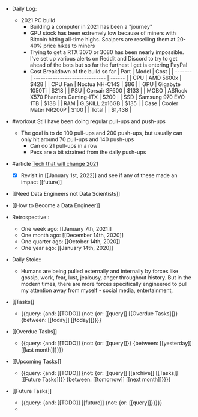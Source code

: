 - Daily Log:
    - 2021 PC build
        - Building a computer in 2021 has been a "journey"
        - GPU stock has been extremely low because of miners with Bitcoin hitting all-time highs. Scalpers are reselling them at 20-40% price hikes to miners
        - Trying to get a RTX 3070 or 3080 has been nearly impossible. I've set up various alerts on Reddit and Discord to try to get ahead of the bots but so far the furthest I get is entering PayPal
        - Cost Breakdown of the build so far
| Part    | Model                          | Cost   |
| ------- | ------------------------------ | ------ |
| CPU     | AMD 5600x                      | $428   |
| CPU Fan | Noctua NH-C14S                 | $86    |
| GPU     | Gigabyte 1050Ti                | $218   |
| PSU     | Corsair SF600                  | $133   |
| MOBO    | ASRock X570 Phantom Gaming-ITX | $200   |
| SSD     | Samsung 970 EVO 1TB            | $138   |
| RAM     | G.SKILL 2x16GB                 | $135   |
| Case    | Cooler Mater NR200P            | $100   |
| Total   |                                | $1,438 |

- #workout Still have been doing regular pull-ups and push-ups
	- The goal is to do 100 pull-ups and 200 push-ups, but usually can only hit around 70 pull-ups and 140 push-ups
        - Can do 21 pull-ups in a row
        - Pecs are a bit strained from the daily push-ups
- #article [Tech that will change 2021](https://www.wsj.com/articles/tech-that-will-change-your-life-in-2021-11609519215?st=6lm1cjqb2hxryfb&mod=pckt121)
	- [x] Revisit in [[January 1st, 2022]] and see if any of these made an impact [[future]]
- [[Need Data Engineers not Data Scientists]]
- [[How to Become a Data Engineer]]
- Retrospective::
    - One week ago: [[January 7th, 2021]]
    - One month ago: [[December 14th, 2020]]
    - One quarter ago: [[October 14th, 2020]]
    - One year ago: [[January 14th, 2020]]
- Daily Stoic::
    - Humans are being pulled externally and internally by forces like gossip, work, fear, lust, jealousy, anger throughout history. But in the modern times, there are more forces specifically engineered to pull my attention away from myself - social media, entertainment, 
- [[Tasks]]
    - {{query: {and: [[TODO]] {not: {or: [[query]] [[Overdue Tasks]]}} {between: [[today]] [[today]]}}}}
- [[Overdue Tasks]]
    - {{query: {and: [[TODO]] {not: {or: [[query]]}} {between: [[yesterday]] [[last month]]}}}}
- [[Upcoming Tasks]]
    - {{query: {and: [[TODO]] {not: {or: [[query]] [[archive]] [[Tasks]] [[Future Tasks]]}} {between: [[tomorrow]] [[next month]]}}}}
- [[Future Tasks]]
    - {{query: {and: [[TODO]] [[future]] {not: {or: [[query]]}}}}}
    - 
